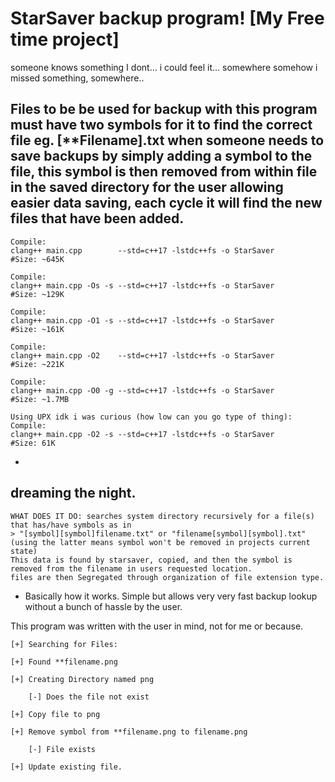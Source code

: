 # StarSaver backup program! [My Free time project]
someone knows something I dont... i could feel it... somewhere somehow i missed something, somewhere.. 

Files to be be used for backup with this program must have two symbols for it to find the correct file eg. [**Filename].txt
when someone needs to save backups by simply adding a symbol to the file, this symbol is then removed from within file in the saved directory
for the user allowing easier data saving, each cycle it will find the new files that have been added. 
-
    Compile:
    clang++ main.cpp        --std=c++17 -lstdc++fs -o StarSaver                   #Size: ~645K
    
    Compile:
    clang++ main.cpp -Os -s --std=c++17 -lstdc++fs -o StarSaver                   #Size: ~129K
    
    Compile:
    clang++ main.cpp -O1 -s --std=c++17 -lstdc++fs -o StarSaver                   #Size: ~161K
    
    Compile: 
    clang++ main.cpp -O2    --std=c++17 -lstdc++fs -o StarSaver                   #Size: ~221K
    
    Compile:
    clang++ main.cpp -O0 -g --std=c++17 -lstdc++fs -o StarSaver                   #Size: ~1.7MB
    
    Using UPX idk i was curious (how low can you go type of thing):
    Compile:
    clang++ main.cpp -O2 -s --std=c++17 -lstdc++fs -o StarSaver                   #Size: 61K

-
dreaming the night. 
- 
    WHAT DOES IT DO: searches system directory recursively for a file(s) that has/have symbols as in
    > "[symbol][symbol]filename.txt" or "filename[symbol][symbol].txt" 
    (using the latter means symbol won't be removed in projects current state)
    This data is found by starsaver, copied, and then the symbol is removed from the filename in users requested location. 
    files are then Segregated through organization of file extension type. 
 -   
     Basically how it works. Simple but allows very very fast backup lookup without a bunch of hassle by the user. 
     
This program was written with the user in mind, not for me or because.

    [+] Searching for Files:
    
    [+] Found **filename.png
    
    [+] Creating Directory named png
    
        [-] Does the file not exist
    
    [+] Copy file to png
    
    [+] Remove symbol from **filename.png to filename.png 
    
        [-] File exists
    
    [+] Update existing file.
